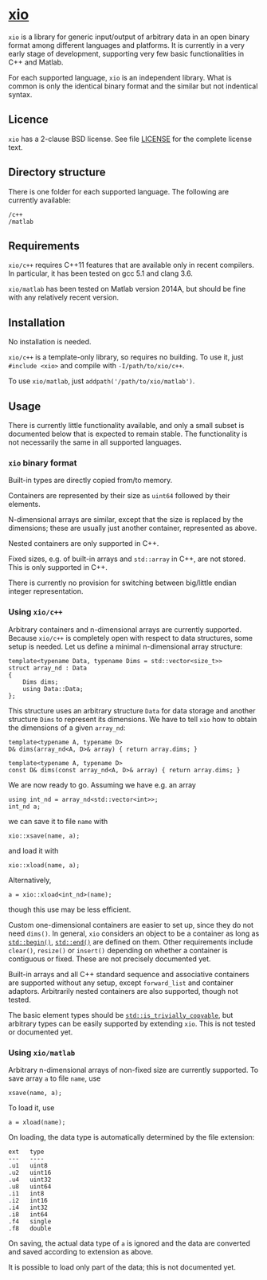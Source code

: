 # [xio](https://github.com/iavr/xio)

`xio` is a library for generic input/output of arbitrary data in an open binary format among different languages and platforms. It is currently in a very early stage of development, supporting very few basic functionalities in C++ and Matlab.

For each supported language, `xio` is an independent library. What is common is only the identical binary format and the similar but not indentical syntax.

## Licence

`xio` has a 2-clause BSD license. See file [LICENSE](/LICENSE) for the complete license text.

## Directory structure

There is one folder for each supported language. The following are currently available:

	/c++
	/matlab

## Requirements

`xio/c++` requires C++11 features that are available only in recent compilers. In particular, it has been tested on gcc 5.1 and clang 3.6.

`xio/matlab` has been tested on Matlab version 2014A, but should be fine with any relatively recent version.

## Installation

No installation is needed.

`xio/c++` is a template-only library, so requires no building. To use it, just `#include <xio>` and compile with `-I/path/to/xio/c++`.

To use `xio/matlab`, just `addpath('/path/to/xio/matlab')`.

## Usage

There is currently little functionality available, and only a small subset is documented below that is expected to remain stable. The functionality is not necessarily the same in all supported languages.

### `xio` binary format

Built-in types are directly copied from/to memory.

Containers are represented by their size as `uint64` followed by their elements.

N-dimensional arrays are similar, except that the size is replaced by the dimensions; these are usually just another container, represented as above.

Nested containers are only supported in C++.

Fixed sizes, e.g. of built-in arrays and `std::array` in C++, are not stored. This is only supported in C++.

There is currently no provision for switching between big/little endian integer representation.

### Using `xio/c++`

Arbitrary containers and n-dimensional arrays are currently supported. Because `xio/c++` is completely open with respect to data structures, some setup is needed. Let us define a minimal n-dimensional array structure:

	template<typename Data, typename Dims = std::vector<size_t>>
	struct array_nd : Data
	{
		Dims dims;
		using Data::Data;
	};

This structure uses an arbitrary structure `Data` for data storage and another structure `Dims` to represent its dimensions. We have to tell `xio` how to obtain the dimensions of a given `array_nd`:

	template<typename A, typename D>
	D& dims(array_nd<A, D>& array) { return array.dims; }

	template<typename A, typename D>
	const D& dims(const array_nd<A, D>& array) { return array.dims; }

We are now ready to go. Assuming we have e.g. an array

	using int_nd = array_nd<std::vector<int>>;
	int_nd a;

we can save it to file `name` with

	xio::xsave(name, a);

and load it with

	xio::xload(name, a);

Alternatively,

	a = xio::xload<int_nd>(name);

though this use may be less efficient.

Custom one-dimensional containers are easier to set up, since they do not need `dims()`. In general, `xio` considers an object to be a container as long as [`std::begin()`](http://en.cppreference.com/w/cpp/iterator/begin), [`std::end()`](http://en.cppreference.com/w/cpp/iterator/end) are defined on them. Other requirements include `clear()`, `resize()` or `insert()` depending on whether a container is contiguous or fixed. These are not precisely documented yet.

Built-in arrays and all C++ standard sequence and associative containers are supported without any setup, except `forward_list` and container adaptors. Arbitrarily nested containers are also supported, though not tested.

The basic element types should be [`std::is_trivially_copyable`](http://en.cppreference.com/w/cpp/types/is_trivially_copyable), but arbitrary types can be easily supported by extending `xio`. This is not tested or documented yet.

### Using `xio/matlab`

Arbitrary n-dimensional arrays of non-fixed size are currently supported. To save array `a` to file `name`, use

	xsave(name, a);

To load it, use

	a = xload(name);

On loading, the data type is automatically determined by the file extension:

	ext   type
	---   ----
	.u1   uint8
	.u2   uint16
	.u4   uint32
	.u8   uint64
	.i1   int8
	.i2   int16
	.i4   int32
	.i8   int64
	.f4   single
	.f8   double

On saving, the actual data type of `a` is ignored and the data are converted and saved according to extension as above.

It is possible to load only part of the data; this is not documented yet.
